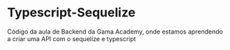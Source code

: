 # Typescript-Sequelize

Código da aula de Backend da Gama Academy, onde estamos aprendendo a criar uma API com o sequelize e typescript
